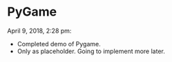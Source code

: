 # PyGame

April 9, 2018, 2:28 pm:
  - Completed demo of Pygame.
  - Only as placeholder. Going to implement more later.

